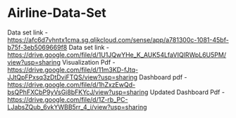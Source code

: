 # Airline-Data-Set
Data set link - https://afc6d7vhntx1cma.sg.qlikcloud.com/sense/app/a781300c-1081-45bf-b75f-3eb5069669f8
Data set link -https://drive.google.com/file/d/1U1JQwYHe_K_AUK54LfaVIQIRWpL6U5PM/view?usp=sharing
Visualization Pdf - https://drive.google.com/file/d/11m3KD-fJtq-JJtQpFPxsq3zDtDviFTQS/view?usp=sharing
Dashboard pdf - https://drive.google.com/file/d/1hZxzEwQd-bsQPhFXCbP9yVsGi8bFKYcJ/view?usp=sharing
Updated Dashboard Pdf - https://drive.google.com/file/d/1Z-rb_PC-LJabsZQub_6vkYWBB5rr_4_i/view?usp=sharing
